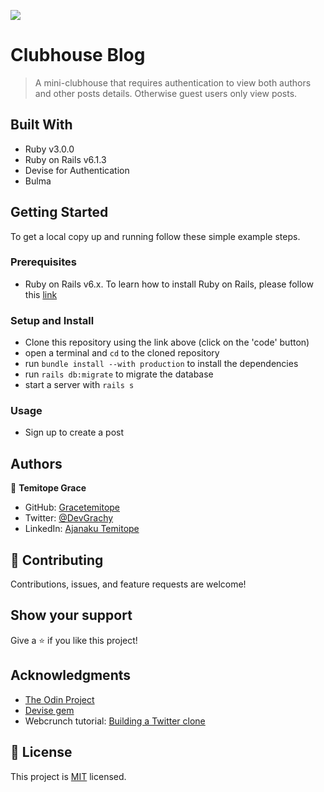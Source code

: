 ![](https://img.shields.io/badge/Microverse-blueviolet)

# Clubhouse Blog

> A mini-clubhouse that requires authentication to view both authors and other posts details. Otherwise guest users only view posts.

## Built With

- Ruby v3.0.0
- Ruby on Rails v6.1.3
- Devise for Authentication
- Bulma

## Getting Started

To get a local copy up and running follow these simple example steps.

### Prerequisites

- Ruby on Rails v6.x. To learn how to install Ruby on Rails, please follow this [link](https://guides.rubyonrails.org/getting_started.html)

### Setup and Install

- Clone this repository using the link above (click on the 'code' button)
- open a terminal and `cd` to the cloned repository
- run `bundle install --with production` to install the dependencies
- run `rails db:migrate` to migrate the database
- start a server with `rails s`

### Usage

- Sign up to create a post

## Authors

👤 **Temitope Grace**

- GitHub: [Gracetemitope](https://github.com/gracetemitope)
- Twitter: [@DevGrachy](https://twitter.com/devgrachy)
- LinkedIn: [Ajanaku Temitope](https://www.linkedin.com/in/ajanaku-temitope/)

## 🤝 Contributing

Contributions, issues, and feature requests are welcome!


## Show your support

Give a ⭐️ if you like this project!

## Acknowledgments

- [The Odin Project](https://www.theodinproject.com/courses/ruby-on-rails/lessons/authentication)
- [Devise gem](https://github.com/heartcombo/devise)
- Webcrunch tutorial: [Building a Twitter clone](https://github.com/justalever/devise_sign_in_with_twitter)


## 📝 License

This project is [MIT](LICENSE) licensed.
